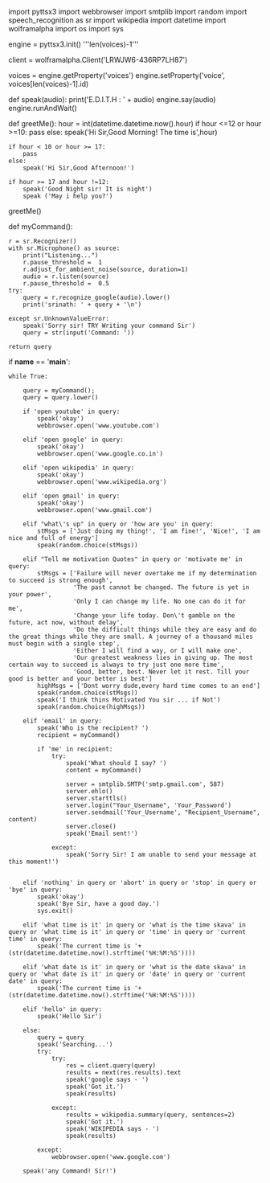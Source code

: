 import pyttsx3
import webbrowser
import smtplib
import random
import speech_recognition as sr
import wikipedia
import datetime
import wolframalpha
import os
import sys


engine = pyttsx3.init()
'''len(voices)-1'''

client = wolframalpha.Client('LRWJW6-436RP7LH87')

voices = engine.getProperty('voices')
engine.setProperty('voice', voices[len(voices)-1].id)

def speak(audio):
    print('E.D.I.T.H : ' + audio)
    engine.say(audio)
    engine.runAndWait()

def greetMe():
    hour = int(datetime.datetime.now().hour)
    if hour <=12 or hour >=10:
        pass
    else:
        speak('Hi Sir,Good Morning! The time is',hour)

    if hour < 10 or hour >= 17:
        pass
    else:
        speak('Hi Sir,Good Afternoon!')

    if hour >= 17 and hour !=12:
        speak('Good Night sir! It is night')
        speak ('May i help you?')

greetMe()

def myCommand():

    r = sr.Recognizer()
    with sr.Microphone() as source:
        print("Listening...")
        r.pause_threshold =  1
        r.adjust_for_ambient_noise(source, duration=1)
        audio = r.listen(source)
        r.pause_threshold =  0.5
    try:
        query = r.recognize_google(audio).lower()
        print('srinath: ' + query + '\n')

    except sr.UnknownValueError:
        speak('Sorry sir! TRY Writing your command Sir')
        query = str(input('Command: '))

    return query


if __name__ == '__main__':

    while True:

        query = myCommand();
        query = query.lower()

        if 'open youtube' in query:
            speak('okay')
            webbrowser.open('www.youtube.com')

        elif 'open google' in query:
            speak('okay')
            webbrowser.open('www.google.co.in')

        elif 'open wikipedia' in query:
            speak('okay')
            webbrowser.open('www.wikipedia.org')

        elif 'open gmail' in query:
            speak('okay')
            webbrowser.open('www.gmail.com')

        elif "what\'s up" in query or 'how are you' in query:
            stMsgs = ['Just doing my thing!', 'I am fine!', 'Nice!', 'I am nice and full of energy']
            speak(random.choice(stMsgs))

        elif "Tell me motivation Quotes" in query or 'motivate me' in query:
            stMsgs = ['Failure will never overtake me if my determination to succeed is strong enough',
                      'The past cannot be changed. The future is yet in your power',
                      'Only I can change my life. No one can do it for me',
                      'Change your life today. Don\'t gamble on the future, act now, without delay',
                      'Do the difficult things while they are easy and do the great things while they are small. A journey of a thousand miles must begin with a single step',
                      'Either I will find a way, or I will make one',
                      'Our greatest weakness lies in giving up. The most certain way to succeed is always to try just one more time',
                      'Good, better, best. Never let it rest. Till your good is better and your better is best']
            highMsgs = ['Dont worry dude,every hard time comes to an end']
            speak(random.choice(stMsgs))
            speak('I think thins Motivated You sir ... if Not')
            speak(random.choice(highMsgs))

        elif 'email' in query:
            speak('Who is the recipient? ')
            recipient = myCommand()

            if 'me' in recipient:
                try:
                    speak('What should I say? ')
                    content = myCommand()

                    server = smtplib.SMTP('smtp.gmail.com', 587)
                    server.ehlo()
                    server.starttls()
                    server.login("Your_Username", 'Your_Password')
                    server.sendmail('Your_Username', "Recipient_Username", content)
                    server.close()
                    speak('Email sent!')

                except:
                    speak('Sorry Sir! I am unable to send your message at this moment!')


        elif 'nothing' in query or 'abort' in query or 'stop' in query or 'bye' in query:
            speak('okay')
            speak('Bye Sir, have a good day.')
            sys.exit()

        elif 'what time is it' in query or 'what is the time skava' in query or 'what time is it' in query or 'time' in query or 'current time' in query:
            speak('The current time is '+(str(datetime.datetime.now().strftime('%H:%M:%S'))))
            
        elif 'what date is it' in query or 'what is the date skava' in query or 'what date is it' in query or 'date' in query or 'current date' in query:
            speak('The current time is '+(str(datetime.datetime.now().strftime('%H:%M:%S'))))

        elif 'hello' in query:
            speak('Hello Sir')

        else:
            query = query
            speak('Searching...')
            try:
                try:
                    res = client.query(query)
                    results = next(res.results).text
                    speak('google says - ')
                    speak('Got it.')
                    speak(results)

                except:
                    results = wikipedia.summary(query, sentences=2)
                    speak('Got it.')
                    speak('WIKIPEDIA says - ')
                    speak(results)

            except:
                webbrowser.open('www.google.com')

        speak('any Command! Sir!')
